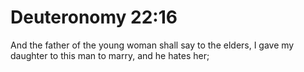 # Deuteronomy 22:16

And the father of the young woman shall say to the elders, I gave my daughter to this man to marry, and he hates her;
